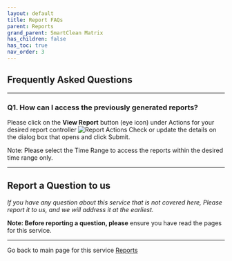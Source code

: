 ```yaml
---
layout: default
title: Report FAQs
parent: Reports
grand_parent: SmartClean Matrix
has_children: false
has_toc: true
nav_order: 3
---
```


[comment]: <> (TODO: Please take care of the TODOs on this page)

## Frequently Asked Questions

---
### Q1. How can I access the previously generated reports?
Please click on the **View Report** button (eye icon) under Actions for your desired report controller
![Report Actions](https://www.smartclean.io/matrix/images/reportingServiceActions.png)
Check or update the details on the dialog box that opens and click Submit.

[comment]: <> (TODO: Add Image for View Report Dialog in below line, and uncomment the line&#41;)
[comment]: <> (![View Report Dialog]&#40;https://www.smartclean.io/matrix/images/<WHAT IS THE IMAGE?>&#41;)

Note: Please select the Time Range to access the reports within the desired time range only.

[comment]: <> (TODO: Add Image showing some previous Reports in second line below, and uncomment the below 2 lines)
[comment]: <> (An example is shown below:)
[comment]: <> (![Past Reports]&#40;https://www.smartclean.io/matrix/images/<PUT THE IMAGE NAME HERE>&#41;)

---

## Report a Question to us
*If you have any question about this service that is not covered here,
Please report it to us, and we will address it at the earliest.*

**Note: Before reporting a question, please** ensure you have read the pages for this service.

---
Go back to main page for this service [Reports](/reports.html)
